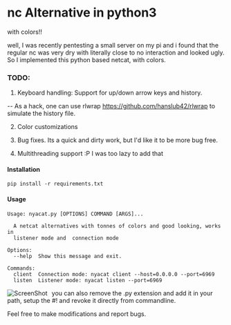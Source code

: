 # nc Alternative in python3
with colors!!

well, I was recently pentesting a small server on my pi and i found that the regular nc was very dry with literally close to no interaction and looked ugly. 
So I implemented this python based netcat, with colors.

### TODO:
1) Keyboard handling: Support for up/down arrow keys and history. 

-- As a hack, one can use rlwrap https://github.com/hanslub42/rlwrap to simulate the history file. 

2) Color customizations 

3) Bug fixes. Its a quick and dirty work, but I'd like it to be more bug free.

4) Multithreading support :P I was too lazy to add that 

#### Installation
`
pip install -r requirements.txt
`

#### Usage
```
Usage: nyacat.py [OPTIONS] COMMAND [ARGS]...

  A netcat alternatives with tonnes of colors and good looking, works in
  listener mode and  connection mode

Options:
  --help  Show this message and exit.

Commands:
  client  Connection mode: nyacat client --host=0.0.0.0 --port=6969
  listen  Listener mode: nyacat listen --port=6969
 ```
 
 
 <img src="https://i.imgur.com/xIwNy0k.png"
     alt="ScreenShot"
     style="float: left; margin-right: 10px;" />

you can also remove the .py extension and add it in your path, setup the #! and revoke it directly from commandline.

Feel free to make modifications and report bugs.

